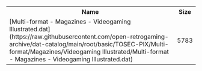 <table>
<tr><th>Name</th><th>Size</th></tr>
<tr><td>[Multi-format - Magazines - Videogaming Illustrated.dat](https://raw.githubusercontent.com/open-retrogaming-archive/dat-catalog/main/root/basic/TOSEC-PIX/Multi-format/Magazines/Videogaming Illustrated/Multi-format - Magazines - Videogaming Illustrated.dat)</td><td>5783</td></tr>
</table>

